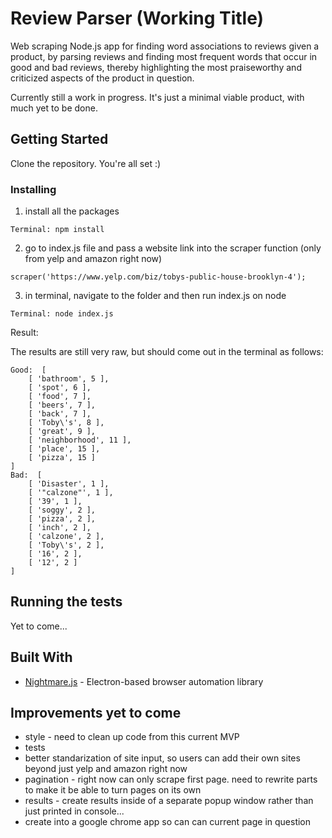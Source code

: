 # Review Parser (Working Title)

Web scraping Node.js app for finding word associations to reviews given a product, by parsing reviews and finding most frequent words that occur in good and bad reviews, thereby highlighting the most praiseworthy and criticized aspects of the product in question.

Currently still a work in progress. It's just a minimal viable product, with much yet to be done.

## Getting Started

Clone the repository. You're all set :)

### Installing

1) install all the packages

```
Terminal: npm install
```

2) go to index.js file and pass a website link into the scraper function (only from yelp and amazon right now)

```
scraper('https://www.yelp.com/biz/tobys-public-house-brooklyn-4');
```

3) in terminal, navigate to the folder and then run index.js on node

```
Terminal: node index.js
```


Result:

The results are still very raw, but should come out in the terminal as follows:

```
Good:  [
    [ 'bathroom', 5 ],
    [ 'spot', 6 ],
    [ 'food', 7 ],
    [ 'beers', 7 ],
    [ 'back', 7 ],
    [ 'Toby\'s', 8 ],
    [ 'great', 9 ],
    [ 'neighborhood', 11 ],
    [ 'place', 15 ],
    [ 'pizza', 15 ]
]
Bad:  [
    [ 'Disaster', 1 ],
    [ '"calzone"', 1 ],
    [ '39', 1 ],
    [ 'soggy', 2 ],
    [ 'pizza', 2 ],
    [ 'inch', 2 ],
    [ 'calzone', 2 ],
    [ 'Toby\'s', 2 ],
    [ '16', 2 ],
    [ '12', 2 ]
]

```

## Running the tests

Yet to come...

## Built With

* [Nightmare.js](https://github.com/segmentio/nightmare#usage) - Electron-based browser automation library

## Improvements yet to come

* style - need to clean up code from this current MVP
* tests
* better standarization of site input, so users can add their own sites beyond just yelp and amazon right now
* pagination - right now can only scrape first page. need to rewrite parts to make it be able to turn pages on its own
* results - create results inside of a separate popup window rather than just printed in console...
* create into a google chrome app so can can current page in question

